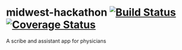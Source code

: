# midwest-hackathon [![Build Status](https://travis-ci.com/Lusey77/midwest-hackathon.svg?branch=master)](https://travis-ci.com/Lusey77/midwest-hackathon) [![Coverage Status](https://coveralls.io/repos/github/Lusey77/midwest-hackathon/badge.svg?branch=master)](https://coveralls.io/github/Lusey77/midwest-hackathon?branch=master)
A scribe and assistant app for physicians
